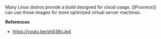 Many Linux distros provide a build designed for cloud usage. [[Proxmox]] can use those images for more optimized virtual server machines.

**References**
- https://youtu.be/shiIi38cJe4